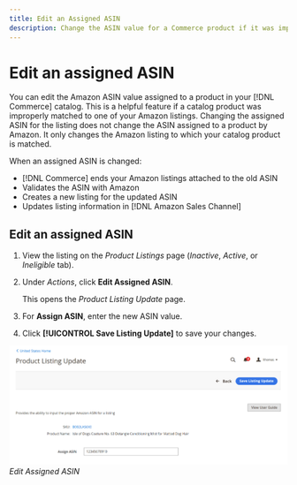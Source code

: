 ```yaml
---
title: Edit an Assigned ASIN
description: Change the ASIN value for a Commerce product if it was improperly matched to one of your Amazon listings. 
---
```


# Edit an assigned ASIN

You can edit the Amazon ASIN value assigned to a product in your [!DNL Commerce] catalog. This is a helpful feature if a catalog product was improperly matched to one of your Amazon listings. Changing the assigned ASIN for the listing does not change the ASIN assigned to a product by Amazon. It only changes the Amazon listing to which your catalog product is matched.

When an assigned ASIN is changed:

- [!DNL Commerce] ends your Amazon listings attached to the old ASIN
- Validates the ASIN with Amazon
- Creates a new listing for the updated ASIN
- Updates listing information in [!DNL Amazon Sales Channel]

## Edit an assigned ASIN

1. View the listing on the _Product Listings_ page (_Inactive_, _Active_, or _Ineligible_ tab).

1. Under _Actions_, click **Edit Assigned ASIN**.

   This opens the _Product Listing Update_ page.

1. For **Assign ASIN**, enter the new ASIN value.

1. Click **[!UICONTROL Save Listing Update]** to save your changes.

![](assets/amazon-assigned-asin-edit.png)
_Edit Assigned ASIN_

